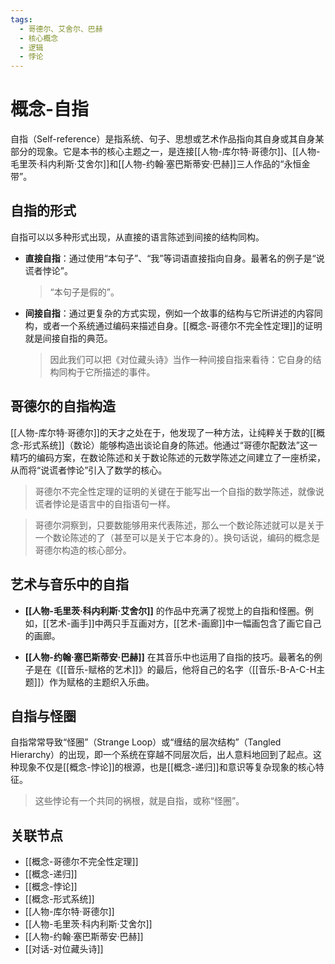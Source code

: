 ```yaml
---
tags:
  - 哥德尔、艾舍尔、巴赫
  - 核心概念
  - 逻辑
  - 悖论
---
```


# 概念-自指

自指（Self-reference）是指系统、句子、思想或艺术作品指向其自身或其自身某部分的现象。它是本书的核心主题之一，是连接[[人物-库尔特·哥德尔]]、[[人物-毛里茨·科内利斯·艾舍尔]]和[[人物-约翰·塞巴斯蒂安·巴赫]]三人作品的“永恒金带”。

## 自指的形式

自指可以以多种形式出现，从直接的语言陈述到间接的结构同构。

*   **直接自指**：通过使用“本句子”、“我”等词语直接指向自身。最著名的例子是“说谎者悖论”。
    > “本句子是假的”。

*   **间接自指**：通过更复杂的方式实现，例如一个故事的结构与它所讲述的内容同构，或者一个系统通过编码来描述自身。[[概念-哥德尔不完全性定理]]的证明就是间接自指的典范。
    > 因此我们可以把《对位藏头诗》当作一种间接自指来看待：它自身的结构同构于它所描述的事件。

## 哥德尔的自指构造

[[人物-库尔特·哥德尔]]的天才之处在于，他发现了一种方法，让纯粹关于数的[[概念-形式系统]]（数论）能够构造出谈论自身的陈述。他通过“哥德尔配数法”这一精巧的编码方案，在数论陈述和关于数论陈述的元数学陈述之间建立了一座桥梁，从而将“说谎者悖论”引入了数学的核心。

> 哥德尔不完全性定理的证明的关键在于能写出一个自指的数学陈述，就像说谎者悖论是语言中的自指语句一样。

> 哥德尔洞察到，只要数能够用来代表陈述，那么一个数论陈述就可以是关于一个数论陈述的了（甚至可以是关于它本身的）。换句话说，编码的概念是哥德尔构造的核心部分。

## 艺术与音乐中的自指

*   **[[人物-毛里茨·科内利斯·艾舍尔]]** 的作品中充满了视觉上的自指和怪圈。例如，[[艺术-画手]]中两只手互画对方，[[艺术-画廊]]中一幅画包含了画它自己的画廊。

*   **[[人物-约翰·塞巴斯蒂安·巴赫]]** 在其音乐中也运用了自指的技巧。最著名的例子是在《[[音乐-赋格的艺术]]》的最后，他将自己的名字（[[音乐-B-A-C-H主题]]）作为赋格的主题织入乐曲。

## 自指与怪圈

自指常常导致“怪圈”（Strange Loop）或“缠结的层次结构”（Tangled Hierarchy）的出现，即一个系统在穿越不同层次后，出人意料地回到了起点。这种现象不仅是[[概念-悖论]]的根源，也是[[概念-递归]]和意识等复杂现象的核心特征。

> 这些悖论有一个共同的祸根，就是自指，或称“怪圈”。

## 关联节点

*   [[概念-哥德尔不完全性定理]]
*   [[概念-递归]]
*   [[概念-悖论]]
*   [[概念-形式系统]]
*   [[人物-库尔特·哥德尔]]
*   [[人物-毛里茨·科内利斯·艾舍尔]]
*   [[人物-约翰·塞巴斯蒂安·巴赫]]
*   [[对话-对位藏头诗]]
